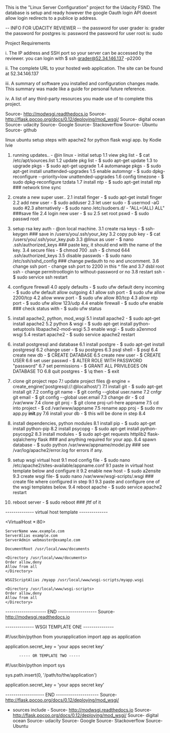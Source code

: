 This is the "Linux Server Configuration" project for the Udacity FSND.
The database is setup and ready however the google Oauth login API 
doesnt allow login redirects to a publice ip address.

-- INFO FOR UDACITY REVIEWER --
the password for user grader is: grader
the password for postgres is: password
the password for user root is: sudo

Project Requirements 

i. The IP address and SSH port so your server can be accessed by the reviewer.
	you can login with $ ssh grader@52.34.146.137 -p2200

ii. The complete URL to your hosted web application.
	The site can be found at 52.34.146.137

iii. A summary of software you installed and configuration changes made.
	This summary was made like a guide for personal future reference.

iv. A list of any third-party resources you made use of to complete this project.

Source- http://modwsgi.readthedocs.io 
Source- http://flask.pocoo.org/docs/0.12/deploying/mod_wsgi/
Source- digital ocean
Source- udacity 
Source- Google
Source- Stackoverflow
Source- Ubuntu
Source- github



linux ubuntu setup steps with apache2 for python flask wsgi app. by Kodie Ivie

1. running updates.. - @in linux - initial setup
1.1 view pkg list   - $ cat /etc/apt/sources.list 
1.2 update pkg list - $ sudo apt-get update
1.3 to upgrade pkgs - $ sudo apt-get upgrade
1.4 automanage pkgs - $ sudo apt-get install unattended-upgrades
1.5 enable automngr - $ sudo dpkg-reconfigure --priority=low unattended-upgrades
1.6 config timezone - $ sudo dpkg-reconfigure tzdata
1.7 install ntp     - $ sudo apt-get install ntp    ### network time sync

2. create a new super user..
2.1 install finger  - $ sudo apt-get install finger
2.2 add new user    - $ sudo adduser <name>
2.3 let user sudo   - $ usermod -aG sudo <name>
#2.3 alternatively  - $ sudo nano /etc/sudoers.d/<name> - "ALL=(ALL) ALL"    ###save file
2.4 login new user  - $ su <name>
2.5 set root pswd   - $ sudo passwd root

3. setup rsa key auth - @on local machine.
3.1 create rsa keys - $ ssh-keygen    ### save in /users/you/.ssh/your_key
3.2 copy pub key    - $ cat /users/you/.ssh/your_key.pub 
3.3 @linux as user  - $ nano .ssh/authorized_keys    ### paste key, it should end with the name of the key.
3.4 secure files    - $ chmod 700 .ssh - $ chmod 644 .ssh/authorized_keys
3.5 disable passwds - $ sudo nano /etc/ssh/sshd_config    ### change pwdauth to no and uncomment. 
3.6 change ssh port - change ssh port to 2200 in this ^ file and
3.7 dsbl root ssh   - change permitrootlogin to without-password or no
3.8 restart ssh     - $ sudo service ssh restart

4. configure firewall
4.0 apply defaults  - $ sudo ufw default deny incoming - $ sudo ufw default allow outgoing
4.1 allow ssh port  - $ sudo ufw allow 2200/tcp
4.2 allow www port  - $ sudo ufw allow 80/tcp
4.3 allow ntp port  - $ sudo ufw allow 123/udp
4.4 enable firewall - $ sudo ufw enable    ### check status with - $ sudo ufw status

5. install apache2, python, mod_wsgi 
5.1 install apache2 - $ sudo apt-get install apache2
5.2 python & wsgi   - $ sudo apt-get install python-setuptools libapache2-mod-wsgi
5.3 enable wsgi     - $ sudo a2enmod wsgi
5.4 restart apache2 - $ sudo service apache2 restart

6. install postgresql and database
6.1 install postgre - $ sudo apt-get install  postgresql
6.2 change user     - $ su postgres
6.3 psql shell      - $ psql
6.4 create new db   - $ CREATE DATABASE <yourdbname>
6.5 create new user - $ CREATE USER <yourusername>
6.6 set user passwd - $ ALTER ROLE <yourusername> WITH PASSWORD "password"
6.7 set permissions - $ GRANT ALL PRIVILEGES ON DATABASE <yourdbname> TO <yourusername>
6.8 quit postgres   - $ \q
then                - $ exit

7. clone git project repo
7.! update project files @ engine = create_engine('postgresql://<yourusername>:<youruserpass>@localhost/<yourdbname>')
7.1 install git     - $ sudo apt-get install git
7.2 config git name - $ git config --global user.name <name>
7.2 cnfgr git email - $ git config --global user.email <email>
7.3 change dir      - $ cd /var/www
7.4 clone git proj  - $ git clone proj-url-here appname
7.5 cd into project - $ cd /var/www/appname
7.5 rename app proj - $ sudo mv app.py __init__.py
7.6 install your db - $ this will be done in step 8.4 

8. install dependencies, python modules
8.1 install pip     - $ sudo apt-get install python-pip
8.2 install psycopg - $ sudo apt-get install python-psycopg2
8.3 install modules - $ sudo apt-get requests httplib2 flask-sqlalchemy flask    ### and anything required for your app.
8.4 spawn database  - $ sudo python /var/www/appname/model.py     ### see /var/log/apache2/error.log for errors if any.

9. setup wsgi virtual host
9.1 mod config file - $ sudo nano /etc/apache2/sites-available/appname.conf
9.1 paste in virtual host template below and configure it 
9.2 enable new host - $ sudo a2ensite <appname> 
9.3 create wsgi file- $ sudo nano /var/www/wsgi-scripts/<appname>.wsgi    ### create file where configured in step 9.1
9.3 paste and configure one of the wsgi templates below.
9.4 reboot apache   - $ sudo service apache2 restart

10. reboot server   - $ sudo reboot   ### jftf of it




-------------- virtual host template --------------

<VirtualHost *:80>

    ServerName www.example.com
    ServerAlias example.com
    ServerAdmin webmaster@example.com

    DocumentRoot /usr/local/www/documents

    <Directory /usr/local/www/documents>
    Order allow,deny
    Allow from all
    </Directory>

    WSGIScriptAlias /myapp /usr/local/www/wsgi-scripts/myapp.wsgi

    <Directory /usr/local/www/wsgi-scripts>
    Order allow,deny
    Allow from all
    </Directory>

</VirtualHost>

-------------------- END -------------------
Source- http://modwsgi.readthedocs.io 




-------------- WSGI TEMPLATE ONE ---------------

#!/usr/bin/python
from yourapplication import app as application

application.secret_key = 'your apps secret key'


          ----- OR TEMPLATE TWO -----

#!/usr/bin/python
import sys

sys.path.insert(0, '/path/to/the/application')

application.secret_key = 'your apps secret key'



------------------- END ---------------------
Source- http://flask.pocoo.org/docs/0.12/deploying/mod_wsgi/



- sources include - 
Source- http://modwsgi.readthedocs.io 
Source- http://flask.pocoo.org/docs/0.12/deploying/mod_wsgi/
Source- digital ocean
Source- udacity 
Source- Google
Source- Stackoverflow
Source- Ubuntu


